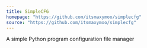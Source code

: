 ```yaml
---
title: SimpleCFG
homepage: "https://github.com/itsmaxymoo/simplecfg"
source: "https://github.com/itsmaxymoo/simplecfg"
---
```


A simple Python program configuration file manager